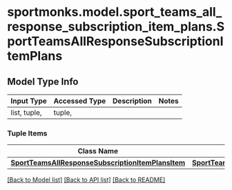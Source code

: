 # sportmonks.model.sport_teams_all_response_subscription_item_plans.SportTeamsAllResponseSubscriptionItemPlans

## Model Type Info
Input Type | Accessed Type | Description | Notes
------------ | ------------- | ------------- | -------------
list, tuple,  | tuple,  |  | 

### Tuple Items
Class Name | Input Type | Accessed Type | Description | Notes
------------- | ------------- | ------------- | ------------- | -------------
[**SportTeamsAllResponseSubscriptionItemPlansItem**](SportTeamsAllResponseSubscriptionItemPlansItem.md) | [**SportTeamsAllResponseSubscriptionItemPlansItem**](SportTeamsAllResponseSubscriptionItemPlansItem.md) | [**SportTeamsAllResponseSubscriptionItemPlansItem**](SportTeamsAllResponseSubscriptionItemPlansItem.md) |  | 

[[Back to Model list]](../../README.md#documentation-for-models) [[Back to API list]](../../README.md#documentation-for-api-endpoints) [[Back to README]](../../README.md)


